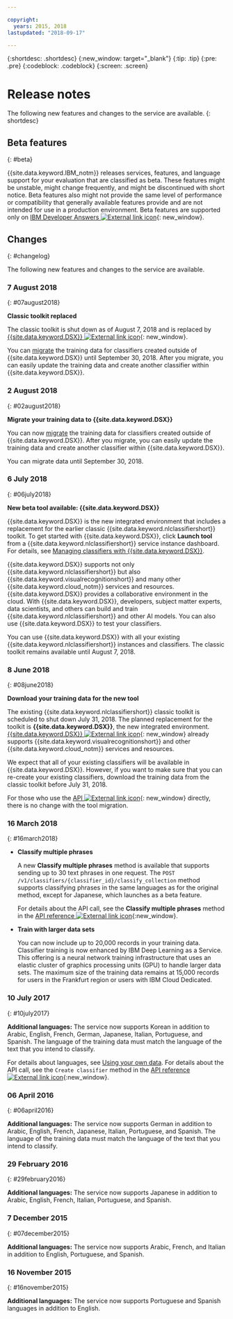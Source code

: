 ```yaml
---

copyright:
  years: 2015, 2018
lastupdated: "2018-09-17"

---
```


{:shortdesc: .shortdesc}
{:new_window: target="_blank"}
{:tip: .tip}
{:pre: .pre}
{:codeblock: .codeblock}
{:screen: .screen}

<!-- Link definitions -->

[cloud-dashboard-watson]: https://console.{DomainName}/dashboard/apps?category=watson
[watson-studio-reg]: https://dataplatform.ibm.com/registration/stepone?context=wdp
[watson-studio-product-page]: https://www.ibm.com/cloud/watson-studio

# Release notes

The following new features and changes to the service are available.
{: shortdesc}

## Beta features
{: #beta}

{{site.data.keyword.IBM_notm}} releases services, features, and language support for your evaluation that are classified as beta. These features might be unstable, might change frequently, and might be discontinued with short notice. Beta features also might not provide the same level of performance or compatibility that generally available features provide and are not intended for use in a production environment. Beta features are supported only on [IBM Developer Answers ![External link icon](../../icons/launch-glyph.svg "External link icon")](https://developer.ibm.com/answers/topics/natural-language-classifier.html){: new_window}.

## Changes
{: #changelog}

The following new features and changes to the service are available.

### 7 August 2018
{: #07august2018}

**Classic toolkit replaced**

The classic toolkit is shut down as of August 7, 2018 and is replaced by  [{{site.data.keyword.DSX}} ![External link icon](../../icons/launch-glyph.svg "External link icon")][watson-studio-reg]{: new_window}.

You can [migrate](/docs/services/natural-language-classifier/tool-overview.html#migrating) the training data for classifiers created outside of {{site.data.keyword.DSX}} until September 30, 2018. After you migrate, you can easily update the training data and create another classifier within {{site.data.keyword.DSX}}.

### 2 August 2018
{: #02august2018}

**Migrate your training data to {{site.data.keyword.DSX}}**

You can now [migrate](/docs/services/natural-language-classifier/tool-overview.html#migrating) the training data for classifiers created outside of {{site.data.keyword.DSX}}. After you migrate, you can easily update the training data and create another classifier within {{site.data.keyword.DSX}}.

You can migrate data until September 30, 2018.

### 6 July 2018
{: #06july2018}

**New beta tool available: {{site.data.keyword.DSX}}**

{{site.data.keyword.DSX}} is the new integrated environment that includes a replacement for the earlier classic {{site.data.keyword.nlclassifiershort}} toolkit. To get started with {{site.data.keyword.DSX}}, click **Launch tool** from a {{site.data.keyword.nlclassifiershort}} service instance dashboard. For details, see [Managing classifiers with {{site.data.keyword.DSX}}](/docs/services/natural-language-classifier/tool-overview.html#studio).

{{site.data.keyword.DSX}} supports not only {{site.data.keyword.nlclassifiershort}} but also {{site.data.keyword.visualrecognitionshort}} and many other {{site.data.keyword.cloud_notm}} services and resources. {{site.data.keyword.DSX}} provides a collaborative environment in the cloud. With {{site.data.keyword.DSX}}, developers, subject matter experts, data scientists, and others can build and train {{site.data.keyword.nlclassifiershort}} and other AI models. You can also use {{site.data.keyword.DSX}} to test your classifiers.

You can use {{site.data.keyword.DSX}} with all your existing {{site.data.keyword.nlclassifiershort}} instances and classifiers. The classic toolkit remains available until August 7, 2018.

### 8 June 2018
{: #08june2018}

**Download your training data for the new tool**

The existing {{site.data.keyword.nlclassifiershort}} classic toolkit is scheduled to shut down July 31, 2018. The planned replacement for the toolkit is **{{site.data.keyword.DSX}}**, the new integrated environment. [{{site.data.keyword.DSX}} ![External link icon](../../icons/launch-glyph.svg "External link icon")][watson-studio-reg]{: new_window} already supports {{site.data.keyword.visualrecognitionshort}} and other {{site.data.keyword.cloud_notm}} services and resources.

We expect that all of your existing classifiers will be available in {{site.data.keyword.DSX}}. However, if you want to make sure that you can re-create your existing classifiers, download the training data from the classic toolkit before July 31, 2018.

For those who use the [API ![External link icon](../../icons/launch-glyph.svg "External link icon")](http://www.ibm.com/watson/developercloud/natural-language-classifier/api/v1){: new_window} directly, there is no change with the tool migration.

### 16 March 2018
{: #16march2018}

- **Classify multiple phrases**

    A new **Classify multiple phrases** method is available that supports sending up to 30 text phrases in one request. The `POST /v1/classifiers/{classifier_id}/classify_collection` method supports classifying phrases in the same languages as for the original method, except for Japanese, which launches as a beta feature.

    For details about the API call, see the **Classify multiple phrases** method in the [API reference ![External link icon](../../icons/launch-glyph.svg "External link icon")](http://www.ibm.com/watson/developercloud/natural-language-classifier/api/v1/curl.html?curl#classify-multiple-phrases){:new_window}.

- **Train with larger data sets**

    You can now include up to 20,000 records in your training data. Classifier training is now enhanced by IBM Deep Learning as a Service. This offering is a neural network training infrastructure that uses an elastic cluster of graphics processing units (GPU) to handle larger data sets. The maximum size of the training data remains at 15,000 records for users in the Frankfurt region or users with IBM Cloud Dedicated.

### 10 July 2017
{: #10july2017}

**Additional languages:** The service now supports Korean in addition to Arabic, English, French, German, Japanese, Italian, Portuguese, and Spanish. The language of the training data must match the language of the text that you intend to classify.

For details about languages, see [Using your own data](/docs/services/natural-language-classifier/using-your-data.html#languages). For details about the API call, see the `Create classifier` method in the [API reference ![External link icon](../../icons/launch-glyph.svg "External link icon")](http://www.ibm.com/watson/developercloud/natural-language-classifier/api/v1/){:new_window}.

### 06 April 2016
{: #06april2016}

**Additional languages:** The service now supports German in addition to Arabic, English, French, Japanese, Italian, Portuguese, and Spanish. The language of the training data must match the language of the text that you intend to classify.

### 29 February 2016
{: #29february2016}

**Additional languages:** The service now supports Japanese in addition to Arabic, English, French, Italian, Portuguese, and Spanish.

### 7 December 2015
{: #07december2015}

**Additional languages:** The service now supports Arabic, French, and Italian in addition to English, Portuguese, and Spanish.

### 16 November 2015
{: #16november2015}

**Additional languages:** The service now supports Portuguese and  Spanish languages in addition to English.
